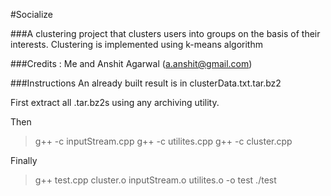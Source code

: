 #Socialize 

###A clustering project that clusters users into groups on the basis of their interests. Clustering is implemented using k-means algorithm


###Credits : Me and Anshit Agarwal (a.anshit@gmail.com)


###Instructions
An already built result is in clusterData.txt.tar.bz2

First extract all .tar.bz2s using any archiving utility.

Then 

> g++ -c inputStream.cpp 
> g++ -c utilites.cpp 
> g++ -c cluster.cpp 

Finally 
> g++ test.cpp cluster.o inputStream.o utilites.o -o test
>./test


